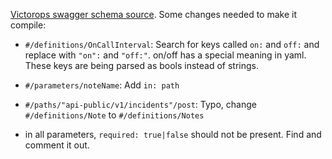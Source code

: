 [Victorops swagger schema source](https://portal.victorops.com/public/api-docs.html). Some changes needed to make it compile:

* `#/definitions/OnCallInterval`: Search for keys called `on:` and `off:` and replace with `"on":` and `"off:"`. on/off has a special meaning in yaml. These keys are being parsed as bools instead of strings.

* `#/parameters/noteName`: Add `in: path`

* `#/paths/"api-public/v1/incidents"/post`: Typo, change `#/definitions/Note` to `#/definitions/Notes`

* in all parameters, `required: true|false` should not be present. Find and comment it out.
